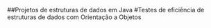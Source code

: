 ##Projetos de estruturas de dados em Java
#Testes de eficiência de estruturas de dados com Orientação a Objetos 